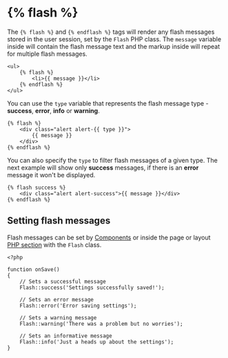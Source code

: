 # {% flash %}

The `{% flash %}` and `{% endflash %}` tags will render any flash messages stored in the user session, set by the `Flash` PHP class. The `message` variable inside will contain the flash message text and the markup inside will repeat for multiple flash messages.

    <ul>
        {% flash %}
            <li>{{ message }}</li>
        {% endflash %}
    </ul>

You can use the `type` variable that represents the flash message type - **success**, **error**, **info** or **warning**.

    {% flash %}
        <div class="alert alert-{{ type }}">
            {{ message }}
        </div>
    {% endflash %}

You can also specify the `type`  to filter flash messages of a given type. The next example will show only **success** messages, if there is an **error** message it won't be displayed.

    {% flash success %}
        <div class="alert alert-success">{{ message }}</div>
    {% endflash %}

## Setting flash messages

Flash messages can be set by [Components](../cms/components) or inside the page or layout [PHP section](../cms/themes#php-section) with the `Flash` class.

    <?php

    function onSave()
    {
        // Sets a successful message
        Flash::success('Settings successfully saved!');

        // Sets an error message
        Flash::error('Error saving settings');

        // Sets a warning message
        Flash::warning('There was a problem but no worries');

        // Sets an informative message
        Flash::info('Just a heads up about the settings');
    }